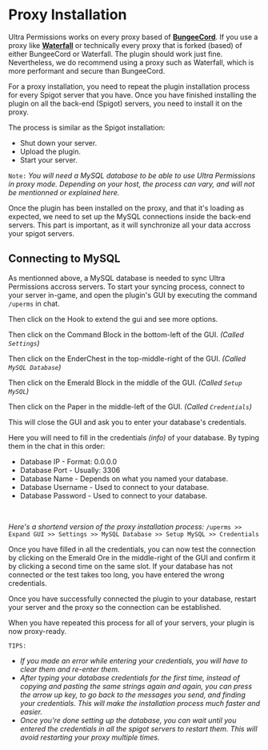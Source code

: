 # Proxy Installation
Ultra Permissions works on every proxy based of **[BungeeCord](https://ci.md-5.net/job/BungeeCord)**. If you use a proxy like **[Waterfall](https://papermc.io/downloads#Waterfall)** or technically every proxy that is forked (based) of either BungeeCord or Waterfall. The plugin should work just fine. Nevertheless, we do recommend using a proxy such as Waterfall, which is more performant and secure than BungeeCord.
<br>

For a proxy installation, you need to repeat the plugin installation process for every Spigot server that you have. Once you have finished installing the plugin on all the back-end (Spigot) servers, you need to install it on the proxy.
<br>

The process is similar as the Spigot installation:
- Shut down your server.
- Upload the plugin.
- Start your server.

`Note:` *You will need a MySQL database to be able to use Ultra Permissions in proxy mode. Depending on your host, the process can vary, and will not be mentionned or explained here.*

Once the plugin has been installed on the proxy, and that it's loading as expected, we need to set up the MySQL connections inside the back-end servers. This part is important, as it will synchronize all your data accross your spigot servers.
<br>

## Connecting to MySQL
As mentionned above, a MySQL database is needed to sync Ultra Permissions accross servers. To start your syncing process, connect to your server in-game, and open the plugin's GUI by executing the command `/uperms` in chat.
<br>

Then click on the Hook to extend the gui and see more options.
<br>

Then click on the Command Block in the bottom-left of the GUI. *(Called `Settings`)*
<br>

Then click on the EnderChest in the top-middle-right of the GUI. *(Called `MySQL Database`)*
<br>

Then click on the Emerald Block in the middle of the GUI. *(Called `Setup MySQL`)*
<br>

Then click on the Paper in the middle-left of the GUI. *(Called `Credentials`)*
<br>

This will close the GUI and ask you to enter your database's credentials.

Here you will need to fill in the credentials *(info)* of your database. By typing them in the chat in this order:
<br>

- Database IP - Format: 0.0.0.0
- Database Port - Usually: 3306
- Database Name - Depends on what you named your database.
- Database Username - Used to connect to your database.
- Database Password - Used to connect to your database.
<br>

*Here's a shortend version of the proxy installation process:*
`/uperms >> Expand GUI >> Settings >> MySQL Database >> Setup MySQL >> Credentials`

Once you have filled in all the credentials, you can now test the connection by clicking on the Emerald Ore in the middle-right of the GUI and confirm it by clicking a second time on the same slot. If your database has not connected or the test takes too long, you have entered the wrong credentials.
<br>

Once you have successfully connected the plugin to your database, restart your server and the proxy so the connection can be established.
<br>

When you have repeated this process for all of your servers, your plugin is now proxy-ready.
<br>

`TIPS:`
- *If you made an error while entering your credentials, you will have to clear them and re-enter them.*
- *After typing your database credentials for the first time, instead of copying and pasting the same strings again and again, you can press the arrow up key, to go back to the messages you send, and finding your credentials. This will make the installation process much faster and easier.*
- *Once you're done setting up the database, you can wait until you entered the credentials in all the spigot servers to restart them. This will avoid restarting your proxy multiple times.*
